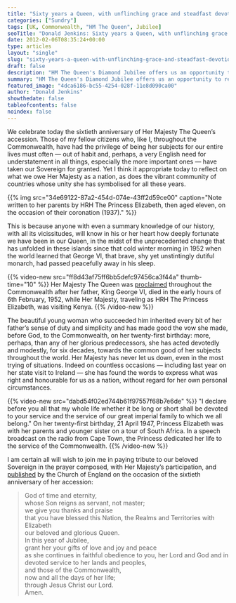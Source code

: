 ```yaml
---
title: "Sixty years a Queen, with unflinching grace and steadfast devotion to duty"
categories: ["Sundry"]
tags: [UK, Commonwealth, "HM The Queen", Jubilee]
seoTitle: "Donald Jenkins: Sixty years a Queen, with unflinching grace and steadfast devotion to duty"
date: 2012-02-06T08:35:24+00:00
type: articles
layout: "single"
slug: "sixty-years-a-queen-with-unflinching-grace-and-steadfast-devotion-to-duty"
draft: false
description: "HM The Queen's Diamond Jubilee offers us an opportunity to reflect on a life devoted entirely to the service of her peoples both in the United Kingdom and in the Commonwealth."
summary: "HM The Queen's Diamond Jubilee offers us an opportunity to reflect on a life devoted entirely to the service of her peoples both in the United Kingdom and in the Commonwealth.  It is surely it appropriate today to reflect on what we owe Her Majesty as a nation, as does the vibrant community of countries whose unity she has symbolised for all these years."
featured_image: "4dca6186-bc55-4254-028f-11e8d090ca00"
author: "Donald Jenkins"
showthedate: false
tableofcontents: false
noindex: false
---
```


We celebrate today the sixtieth anniversary of Her Majesty The Queen’s accession. Those of my fellow citizens who, like I, throughout the Commonwealth, have had the privilege of being her subjects for our entire lives must often — out of habit and, perhaps, a very English need for understatement in all things, especially the more important ones — have taken our Sovereign for granted. Yet I think it appropriate today to reflect on what we owe Her Majesty as a nation, as does the vibrant community of countries whose unity she has symbolised for all these years.

{{% img src="34e69122-87a2-454d-074e-43ff2d59ce00" caption="Note written to her parents by HRH The Princess Elizabeth, then aged eleven, on the occasion of their coronation (1937)." %}}

This is because anyone with even a summary knowledge of our history, with all its vicissitudes, will know in his or her heart how deeply fortunate we have been in our Queen, in the midst of the unprecedented change that has unfolded in these islands since that cold winter morning in 1952 when the world learned that George VI, that brave, shy yet unstintingly dutiful monarch, had passed peacefully away in his sleep.

{{% video-new src="ff8d43af75ff6bb5defc97456ca3f44a" thumb-time="10" %}}
Her Majesty The Queen was [proclaimed](https://en.wikipedia.org/wiki/Proclamation_of_accession_of_Elizabeth_II) throughout the Commonwealth after her father, King George VI, died in the early hours of 6th February, 1952, while Her Majesty, traveling as HRH The Princess Elizabeth, was visiting Kenya.
{{% /video-new %}}

The beautiful young woman who succeeded him inherited every bit of her father’s sense of duty and simplicity and has made good the vow she made, before God, to the Commonwealth, on her twenty-first birthday: more, perhaps, than any of her glorious predecessors, she has acted devotedly and modestly, for six decades, towards the common good of her subjects throughout the world. Her Majesty has never let us down, even in the most trying of situations. Indeed on countless occasions — including last year on her state visit to Ireland — she has found the words to express what was right and honourable for us as a nation, without regard for her own personal circumstances.

{{% video-new src="dabd54f02ed744b61f97557f68b7e6de" %}}
&quot;I declare before you all that my whole life whether it be long or short shall be devoted to your service and the service of our great imperial family to which we all belong.&quot; On her twenty-first birthday, 21 April 1947, Princess Elizabeth was with her parents and younger sister on a tour of South Africa. In a speech broadcast on the radio from Cape Town, the Princess dedicated her life to the service of the Commonwealth.
{{% /video-new %}}

I am certain all will wish to join me in paying tribute to our beloved Sovereign in the prayer composed, with Her Majesty’s participation, and [published](https://www.donaldjenkins.com/documents/diamond-jubilee-liturgical-resources.pdf) by the Church of England on the occasion of the sixtieth anniversary of her accession:

> God of time and eternity,  
>  whose Son reigns as servant, not master;  
>  we give you thanks and praise  
>  that you have blessed this Nation, the Realms and Territories with Elizabeth  
>  our beloved and glorious Queen.  
>  In this year of Jubilee,  
>  grant her your gifts of love and joy and peace  
>  as she continues in faithful obedience to you, her Lord and God and in devoted service to her lands and peoples,  
>  and those of the Commonwealth,  
>  now and all the days of her life;  
>  through Jesus Christ our Lord.  
>  Amen.
